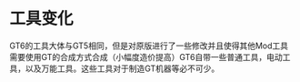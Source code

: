 # 工具变化
GT6的工具大体与GT5相同，但是对原版进行了一些修改并且使得其他Mod工具需要使用GT的合成方式合成（小幅度造价提高）GT6自带一些普通工具，电动工具，以及万能工具。这些工具对于制造GT机器等必不可少。
